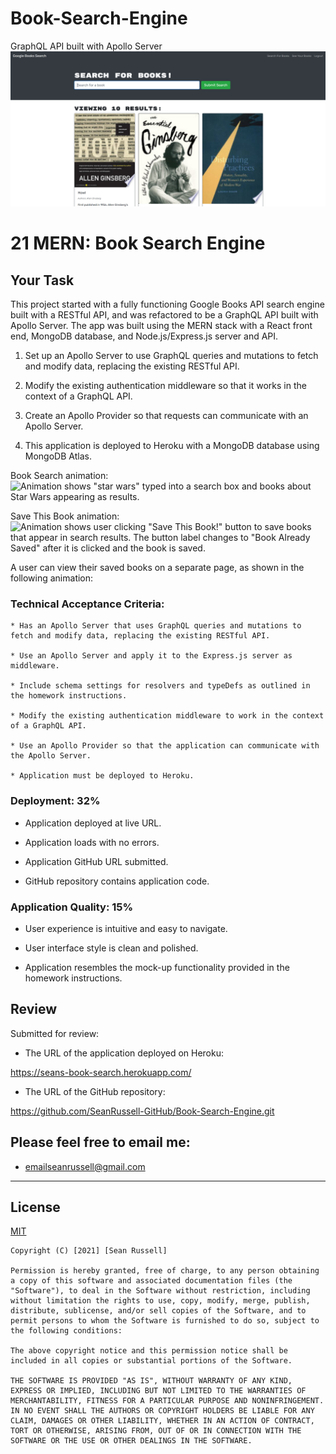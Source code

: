 # Book-Search-Engine
GraphQL API built with Apollo Server
       <img src="client\public\book-search-pic.PNG">
# 21 MERN: Book Search Engine

## Your Task

This project started with a fully functioning Google Books API search engine built with a RESTful API, and was refactored to be a GraphQL API built with Apollo Server. The app was built using the MERN stack with a React front end, MongoDB database, and Node.js/Express.js server and API.


1. Set up an Apollo Server to use GraphQL queries and mutations to fetch and modify data, replacing the existing RESTful API.

2. Modify the existing authentication middleware so that it works in the context of a GraphQL API.

3. Create an Apollo Provider so that requests can communicate with an Apollo Server.

4. This application is deployed to Heroku with a MongoDB database using MongoDB Atlas.

Book Search animation:
![Animation shows "star wars" typed into a search box and books about Star Wars appearing as results.](./Assets/21-mern-homework-demo-01.gif)

Save This Book animation:
![Animation shows user clicking "Save This Book!" button to save books that appear in search results. The button label changes to "Book Already Saved" after it is clicked and the book is saved.](./Assets/21-mern-homework-demo-02.gif)

A user can view their saved books on a separate page, as shown in the following animation:

### Technical Acceptance Criteria:

	* Has an Apollo Server that uses GraphQL queries and mutations to fetch and modify data, replacing the existing RESTful API.

	* Use an Apollo Server and apply it to the Express.js server as middleware.

	* Include schema settings for resolvers and typeDefs as outlined in the homework instructions.

	* Modify the existing authentication middleware to work in the context of a GraphQL API.

	* Use an Apollo Provider so that the application can communicate with the Apollo Server.

	* Application must be deployed to Heroku.


### Deployment: 32%

* Application deployed at live URL.

* Application loads with no errors.

* Application GitHub URL submitted.

* GitHub repository contains application code.


### Application Quality: 15%

* User experience is intuitive and easy to navigate.

* User interface style is clean and polished.

* Application resembles the mock-up functionality provided in the homework instructions.

## Review

Submitted for review:

* The URL of the application deployed on Heroku:

https://seans-book-search.herokuapp.com/

* The URL of the GitHub repository:

https://github.com/SeanRussell-GitHub/Book-Search-Engine.git


Please feel free to email me:
---
* [emailseanrussell@gmail.com](mailto:emailseanrussell@gmail.com)
---

## License
 
 [MIT](https://opensource.org/licenses/MIT)
  
    Copyright (C) [2021] [Sean Russell]

    Permission is hereby granted, free of charge, to any person obtaining a copy of this software and associated documentation files (the "Software"), to deal in the Software without restriction, including without limitation the rights to use, copy, modify, merge, publish, distribute, sublicense, and/or sell copies of the Software, and to permit persons to whom the Software is furnished to do so, subject to the following conditions:

    The above copyright notice and this permission notice shall be included in all copies or substantial portions of the Software.
    
    THE SOFTWARE IS PROVIDED "AS IS", WITHOUT WARRANTY OF ANY KIND, EXPRESS OR IMPLIED, INCLUDING BUT NOT LIMITED TO THE WARRANTIES OF MERCHANTABILITY, FITNESS FOR A PARTICULAR PURPOSE AND NONINFRINGEMENT. IN NO EVENT SHALL THE AUTHORS OR COPYRIGHT HOLDERS BE LIABLE FOR ANY CLAIM, DAMAGES OR OTHER LIABILITY, WHETHER IN AN ACTION OF CONTRACT, TORT OR OTHERWISE, ARISING FROM, OUT OF OR IN CONNECTION WITH THE SOFTWARE OR THE USE OR OTHER DEALINGS IN THE SOFTWARE.